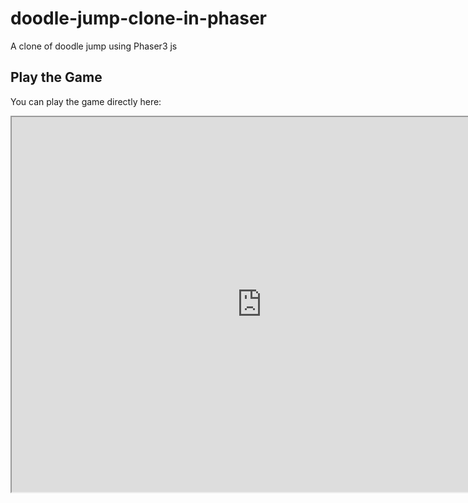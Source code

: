 # doodle-jump-clone-in-phaser
A clone of doodle jump using Phaser3 js
## Play the Game

You can play the game directly here:

<iframe src="https://emadkhezri.github.io/doodle-jump-clone-in-phaser/" width="800" height="600"></iframe>
